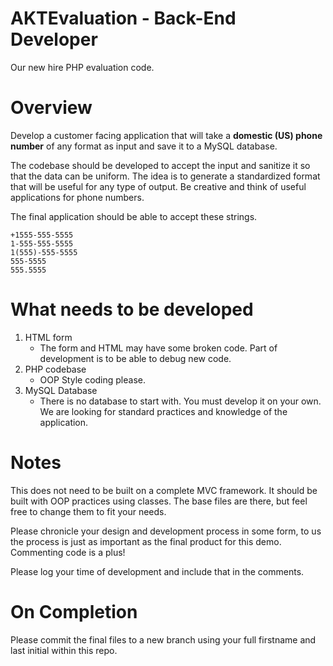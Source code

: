 AKTEvaluation - Back-End Developer
=============

Our new hire PHP evaluation code.

Overview
=============
Develop a customer facing application that will take a __domestic (US) phone number__ of any format as input and save it to a MySQL database.

The codebase should be developed to accept the input and sanitize it so that the data can be uniform. The idea is to generate a standardized format that will be useful for any type of output. Be creative and think of useful applications for phone numbers.

The final application should be able to accept these strings.

    +1555-555-5555
    1-555-555-5555
    1(555)-555-5555
    555-5555
    555.5555

What needs to be developed
====

1. HTML form
    * The form and HTML may have some broken code. Part of development is to be able to debug new code.
2. PHP codebase
    * OOP Style coding please.
3. MySQL Database
    * There is no database to start with. You must develop it on your own. We are looking for standard practices and knowledge of the application.

Notes
======

This does not need to be built on a complete MVC framework. It should be built with OOP practices using classes. The base files are there, but feel free to change them to fit your needs.

Please chronicle your design and development process in some form, to us the process is just as important as the final product for this demo. Commenting code is a plus!

Please log your time of development and include that in the comments.

On Completion
==============

Please commit the final files to a new branch using your full firstname and last initial within this repo.
